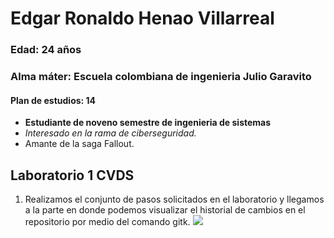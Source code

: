 # Edgar Ronaldo Henao Villarreal

### Edad: 24 años
### Alma máter: Escuela colombiana de ingenieria Julio Garavito
#### Plan de estudios: 14

 * **Estudiante de noveno semestre de ingenieria de sistemas**
 * *Interesado en la rama de ciberseguridad.*
 * Amante de la saga Fallout.

## Laboratorio 1 CVDS

1. Realizamos el conjunto de pasos solicitados en el laboratorio y llegamos a la parte en donde podemos visualizar el historial de cambios en el repositorio por medio del comando gitk.
![](gitk_command.png)
